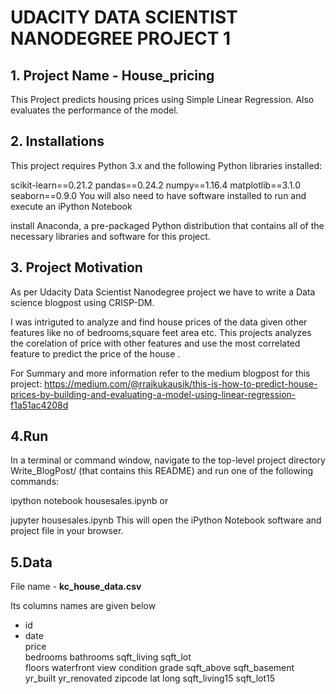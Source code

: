 # UDACITY DATA SCIENTIST NANODEGREE PROJECT 1

## 1. Project Name - House_pricing
This Project predicts housing prices using Simple Linear Regression.
Also evaluates the performance of the model.

## 2. Installations
This project requires Python 3.x and the following Python libraries installed:

scikit-learn==0.21.2
pandas==0.24.2
numpy==1.16.4
matplotlib==3.1.0
seaborn==0.9.0
You will also need to have software installed to run and execute an iPython Notebook

install Anaconda, a pre-packaged Python distribution that contains all of the necessary libraries and software for this project.

## 3. Project Motivation

As per Udacity Data Scientist Nanodegree project  we have to write a Data science blogpost using CRISP-DM.

I was intriguted to analyze and find house prices of the data given other features like no of bedrooms,square feet area etc.
This projects analyzes the corelation of price with other features and use the most correlated feature to predict the price of the house . 

For Summary and more information refer to the medium blogpost for this project: https://medium.com/@rrajkukausik/this-is-how-to-predict-house-prices-by-building-and-evaluating-a-model-using-linear-regression-f1a51ac4208d

## 4.Run
In a terminal or command window, navigate to the top-level project directory Write_BlogPost/ (that contains this README) and run one of the following commands:

ipython notebook housesales.ipynb
or

jupyter housesales.ipynb
This will open the iPython Notebook software and project file in your browser.

## 5.Data
File name - **kc_house_data.csv**

Its columns names are given below

* id
* date	
price	
bedrooms
bathrooms
sqft_living
sqft_lot	
floors
waterfront
view
condition
grade
sqft_above
sqft_basement
yr_built
yr_renovated
zipcode	lat	long
sqft_living15
sqft_lot15



